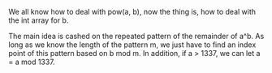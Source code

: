 
We all know how to deal with pow(a, b), now the thing is, how to deal with the int array for b.     

The main idea is cashed on the repeated pattern of the remainder of a^b.
As long as we know the length of the pattern m, we just have to find an index point of this pattern based on b mod m.
In addition, if a > 1337, we can let a = a mod 1337.    

